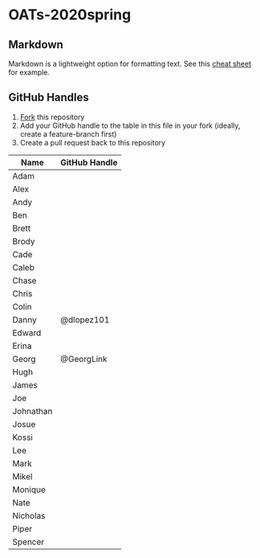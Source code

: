 # OATs-2020spring

## Markdown

Markdown is a lightweight option for formatting text. See this [cheat sheet](https://github.com/adam-p/markdown-here/wiki/Markdown-Cheatsheet) for example.

## GitHub Handles

1. [Fork](https://guides.github.com/activities/forking/) this repository
2. Add your GitHub handle to the table in this file in your fork (ideally, create a feature-branch first)
3. Create a pull request back to this repository

|Name|GitHub Handle|
|---|---|
|Adam|   |
|Alex|   |
|Andy|   |
|Ben|   |
|Brett|   |
|Brody|   |
|Cade|   |
|Caleb|   |
|Chase|   |
|Chris|   |
|Colin|   |
|Danny| @dlopez101 |
|Edward|   |
|Erina|   |
|Georg| @GeorgLink |
|Hugh|   |
|James|   |
|Joe|   |
|Johnathan|   |
|Josue|   |
|Kossi|   |
|Lee|   |
|Mark|   |
|Mikel|   |
|Monique|   |
|Nate|   |
|Nicholas|   |
|Piper|   |
|Spencer|   |

